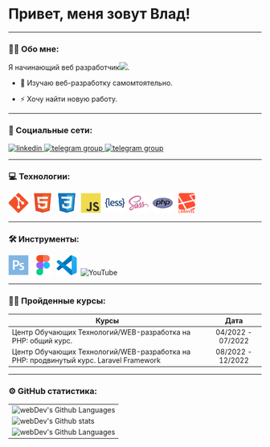 
# Привет, меня зовут Влад!

---

### :man_technologist: Обо мне:

Я начинающий веб разработчик<img src="https://media.giphy.com/media/WUlplcMpOCEmTGBtBW/giphy.gif" width="30px">.  

- :telescope: Изучаю веб-разработку самомтоятельно.

- :zap: Хочу найти новую работу.

<!-- - :mailbox: Как связаться со мной: [![Telegram Badge](https://img.shields.io/badge/-MatveevVladislav-black?style=flat&logo=Telegram&logoColor=white)](https://t.me/VLMADev) [![Gmail Badge](https://img.shields.io/badge/-Gmail-darkred?style=flat&logo=Gmail&logoColor=white)](mailto:angrucat@gmail.com) -->

---

 ### 🤝 Социальные сети:

  <div id="badges">
    <a href="https://www.linkedin.com/in/matveev-vladislav/" target="_blank">
      <img src="https://i.ibb.co/3Bf8kd7/002-linkedin.png" width="40" height="40" alt="linkedin" />
    </a>
    <a href="https://t.me/VLMADev" target="_blank">
      <img src="https://i.ibb.co/gP784Rp/001-telegram.png" width="40" height="40" alt="telegram group"/>
    </a>
    <a href="mailto:angrucat@gmail.com" target="_blank">
      <img src="https://i.ibb.co/MBhB3bz/003-gmail.png" width="40" height="40" alt="telegram group"/>
    </a>
  </div>

---

### 💻 Технологии:

<div>
  <img src="https://github.com/devicons/devicon/blob/master/icons/git/git-original.svg" title="git" alt="git" width="40" height="40"/>&nbsp
  <img src="https://github.com/devicons/devicon/blob/master/icons/html5/html5-original.svg" title="html5" alt="html5" width="40" height="40"/>&nbsp
  <img src="https://github.com/devicons/devicon/blob/master/icons/css3/css3-original.svg" title="css" alt="css" width="40" height="40"/>&nbsp
  <img src="https://github.com/devicons/devicon/blob/master/icons/javascript/javascript-original.svg" title="javascript" alt="javascript" width="40" height="40"/>&nbsp
  <img src="https://github.com/devicons/devicon/blob/master/icons/less/less-plain-wordmark.svg" title="less" alt="less" width="40" height="40"/>&nbsp;
  <img src="https://github.com/devicons/devicon/blob/master/icons/sass/sass-original.svg" title="sass" alt="sass" width="40" height="40"/>&nbsp;
  <img src="https://github.com/devicons/devicon/blob/master/icons/php/php-original.svg" title="php" alt="php" width="40" height="40"/>&nbsp;
  <img src="https://github.com/devicons/devicon/blob/master/icons/laravel/laravel-plain-wordmark.svg" title="php" alt="php" width="40" height="40"/>&nbsp;
</div>

---

### 🛠 Инструменты:

<div>
  <img src="https://github.com/devicons/devicon/blob/master/icons/photoshop/photoshop-plain.svg" title="photoshop" alt="photoshop" width="40" height="40"/>&nbsp;
  <img src="https://github.com/devicons/devicon/blob/master/icons/figma/figma-original.svg" title="figma" alt="figma" width="40" height="40"/>&nbsp;
  <img src="https://github.com/devicons/devicon/blob/master/icons/vscode/vscode-original.svg" title="vscode" alt="vscode" width="40" height="40"/>&nbsp;
  <img src="https://upload.wikimedia.org/wikipedia/commons/9/9e/YouTube_Logo_%282013-2017%29.svg" title="YouTube" alt="YouTube" width="40" height="40"/>&nbsp;
</div>

---

### 👩‍💻 Пройденные курсы:

| Курсы                                                           | Дата              |
| ----------------------------------------------------------------| :---------------: |
| Центр Обучающих Технологий/WEB-разработка на PHP: общий курс.                            | 04/2022 - 07/2022 |
| Центр Обучающих Технологий/WEB-разработка на PHP: продвинутый курс. Laravel Framework                            | 08/2022 - 12/2022 |
---

### ⚙️ GitHub статистика:
<table>
<tr>
  <td>
    <img align="left" alt="webDev's Github Languages" src="https://github-readme-stats-sigma-five.vercel.app/api/top-langs/?username=VLMADev&layout=compact&bg_color=191919&title_color=025E73&text_color=A5A692"/>
  </td>
</tr>
<tr>
<td>
  <img align="left" src="https://streak-stats.demolab.com?user=VLMADev&background=191919&fire=F2A71B&ring=025E73&currStreakNum=A5A692&sideNums=A5A692&currStreakLabel=A5A692&sideLabels=A5A692&dates=025E73&stroke=025E73" alt="webDev's Github stats"/>
  </td>
</tr>
<tr>
<td>
  <img align="left" alt="webDev's Github Languages" src="https://github-readme-stats.vercel.app/api?username=VLMADev&show_icons=true&bg_color=191919&title_color=025E73&text_color=A5A692&icon_color=F2A71B"/>
  </td>
</tr>
</table>


 
